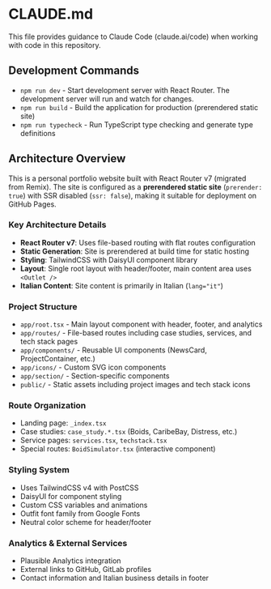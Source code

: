 # CLAUDE.md

This file provides guidance to Claude Code (claude.ai/code) when working with code in this repository.

## Development Commands

- `npm run dev` - Start development server with React Router. The development server will run and watch for changes.
- `npm run build` - Build the application for production (prerendered static site)
- `npm run typecheck` - Run TypeScript type checking and generate type definitions

## Architecture Overview

This is a personal portfolio website built with React Router v7 (migrated from Remix). The site is configured as a **prerendered static site** (`prerender: true`) with SSR disabled (`ssr: false`), making it suitable for deployment on GitHub Pages.

### Key Architecture Details

- **React Router v7**: Uses file-based routing with flat routes configuration
- **Static Generation**: Site is prerendered at build time for static hosting
- **Styling**: TailwindCSS with DaisyUI component library
- **Layout**: Single root layout with header/footer, main content area uses `<Outlet />`
- **Italian Content**: Site content is primarily in Italian (`lang="it"`)

### Project Structure

- `app/root.tsx` - Main layout component with header, footer, and analytics
- `app/routes/` - File-based routes including case studies, services, and tech stack pages
- `app/components/` - Reusable UI components (NewsCard, ProjectContainer, etc.)
- `app/icons/` - Custom SVG icon components
- `app/section/` - Section-specific components
- `public/` - Static assets including project images and tech stack icons

### Route Organization

- Landing page: `_index.tsx`
- Case studies: `case_study.*.tsx` (Boids, CaribeBay, Distress, etc.)
- Service pages: `services.tsx`, `techstack.tsx`
- Special routes: `BoidSimulator.tsx` (interactive component)

### Styling System

- Uses TailwindCSS v4 with PostCSS
- DaisyUI for component styling
- Custom CSS variables and animations
- Outfit font family from Google Fonts
- Neutral color scheme for header/footer

### Analytics & External Services

- Plausible Analytics integration
- External links to GitHub, GitLab profiles
- Contact information and Italian business details in footer